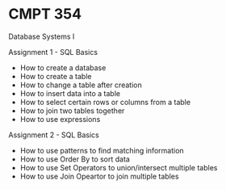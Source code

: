 # CMPT 354
Database Systems I

Assignment 1 - SQL Basics
  - How to create a database
  - How to create a table 
  - How to change a table after creation
  - How to insert data into a table
  - How to select certain rows or columns from a table
  - How to join two tables together
  - How to use expressions

Assignment 2 - SQL Basics
  - How to use patterns to find matching information
  - How to use Order By to sort data
  - How to use Set Operators to union/intersect multiple tables
  - How to use Join Opeartor to join multiple tables

